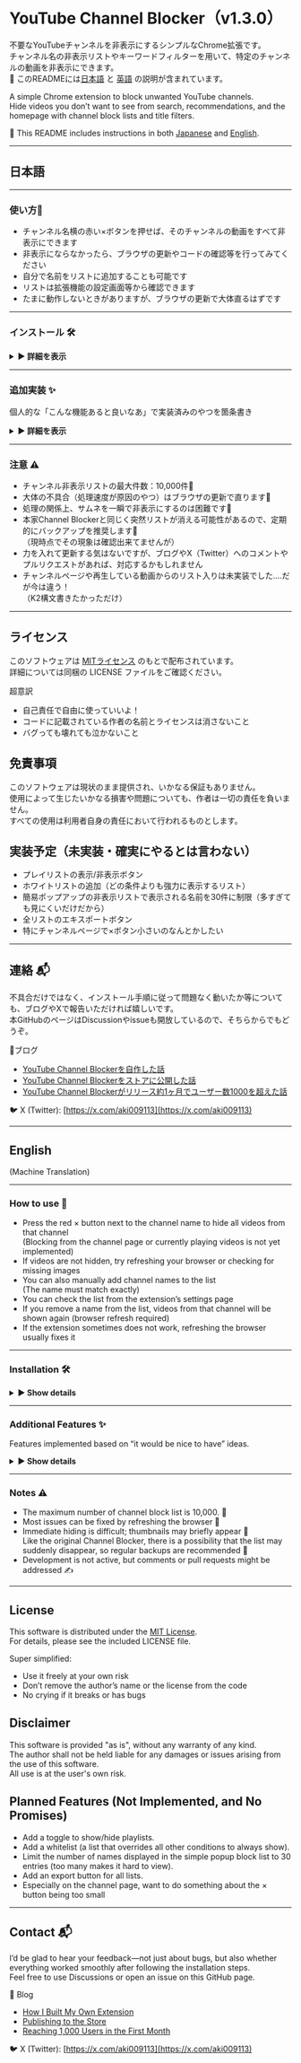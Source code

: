 # YouTube Channel Blocker（v1.3.0）

不要なYouTubeチャンネルを非表示にするシンプルなChrome拡張です。  
チャンネル名の非表示リストやキーワードフィルターを用いて、特定のチャンネルの動画を非表示にできます。  
📖 このREADMEには[日本語](#日本語) と [英語](#english) の説明が含まれています。  

A simple Chrome extension to block unwanted YouTube channels.  
Hide videos you don’t want to see from search, recommendations, and the homepage with channel block lists and title filters.  

📖 This README includes instructions in both [Japanese](#日本語) and [English](#english).    

---

## 日本語

---

### 使い方🔴

- チャンネル名横の赤い×ボタンを押せば、そのチャンネルの動画をすべて非表示にできます  
- 非表示にならなかったら、ブラウザの更新やコードの確認等を行ってみてください  
- 自分で名前をリストに追加することも可能です  
- リストは拡張機能の設定画面等から確認できます    
- たまに動作しないときがありますが、ブラウザの更新で大体直るはずです

---

### インストール 🛠️

<details>
<summary><strong>▶️ 詳細を表示</strong></summary>

### Gitを使わない場合のインストール方法 📦

Gitを使用しない場合、次の3通りの方法でインストールできます。

---

### 1. ストアから入手する方法

1. 以下のURLから、拡張機能のストアページへアクセスします：  
  https://chromewebstore.google.com/detail/youtube-channel-blocker/hodicblhehhpcjpjchgmkeganonkmbal  
2. 「Chromeに追加」を押してください。  

下記のインストールの共通手順を行う必要はありません。

---

### 2. Release から zip / tar.gz をダウンロードする方法

1. 以下のURLから「Release」ページへアクセスします：  
  https://github.com/bsadd-jpan/youtube-channel-blocker/releases  
2. ページ内の **「Source code（zip）」または「Source code（tar.gz）」** と書かれたリンクをクリックし、ファイルをダウンロードします。  
3. ダウンロードしたファイルを、任意の場所で解凍してください。  

※Releaseが更新されるのは大きな変更があったときのみです。誤字脱字やレイアウトの修正などの軽微な変更では更新されないので注意してください。

[インストールの共通手順へ進む](#インストールの共通手順)

---

### 3. 手動でコピペする方法

1. 任意の場所に「youtube-channel-blocker」フォルダを作成します。  
2. GitHub上のソースコードから、必要なファイル（HTML／CSS／JavaScript／manifestなど）を一つずつコピーして、作成したフォルダに貼り付けます。  
3. `README.md`、`.gitignore`、`LICENSE` などは動作に必要ありませんので省略して構いません。  

[インストールの共通手順へ進む](#インストールの共通手順)

---

### Gitを使う場合のインストール方法 📦 
1. [Git公式サイト](https://git-scm.com/) からインストーラーをダウンロードし、指示に従ってインストールします（Windows/Mac/Linux対応）  
2. インストール確認：
   ```bash
   git --version
   ```
コードを取得（初回のみ）

3. このリポジトリのGitHubページを開き、緑色の [Code] ボタンをクリックします。
4. 「HTTPS」のURL欄右側の📋（クリップボードアイコン）をクリックしてURLをコピーします。
5. 任意の場所でターミナル（またはコマンドプロンプト）を開きます。
6. 次のコマンドでリポジトリをクローンします（<`URL`>部分にコピーしたURLを貼り付け）。例えば、デスクトップに保存したい場合は、
    ```bash
    cd C:\Users\[PCのユーザー名]\Desktop\
    git clone <URL>
    ```

[インストールの共通手順へ進む](#インストールの共通手順)

---

### インストールの共通手順
フォルダとソースコードが準備できたら、以下の手順を行います。  
1. ブラウザのURLバーに `chrome://extensions/` と入力し、拡張機能ページを開きます  
2. 右上の「デベロッパーモード」を ON にします  
3. 左上の「パッケージ化されていない拡張機能を読み込む」をクリックし、「youtube-channel-blocker」フォルダを選択します  
4. これで拡張機能が読み込まれ、すぐに使用できます

---

#### 補足：最新版を取得（更新）🔄 

Gitを使って、新しいバージョンに更新したい場合は同じフォルダ内で次のコマンドを実行します。

```bash
cd C:\Users\[PCのユーザー名]\Desktop\youtube-channel-blocker
git pull
```
Gitを使ってない場合は、必要なファイルの再ダウンロードを行ってください。

その後、Chromeの拡張機能の管理ページ（パズルのピースみたいなアイコンをクリック）からYouTube Channel Blockerの「ページを更新」ボタンを押してください。  

ストアからインストールした場合は勝手に更新にされるようです（タイミングはよくわからず、いつの間にか勝手に更新されてる）。

</details>

---

### 追加実装 ✨

個人的な「こんな機能あると良いなあ」で実装済みのやつを箇条書き

<details>
<summary><strong>▶️ 詳細を表示</strong></summary>

- **リストのインポート・エクスポート**  
  - エキスポートボタンではjsonファイルとしてリストを出力  
  - インポートボタンではjsonファイルを入力することで、リストを完全に置換  
  - 本家Channel Blockerは時々リストが消える現象があったので、定期的なバックアップを推奨（この拡張機能でリストが消える現象は現時点では未確認）  
- **拡張機能の動作トグル**  
  - 拡張機能のアイコンから、赤い「Blocker:ON」を押すと「Blocker:OFF」と灰色になって、非表示が無効化  
  - ボタンを押したら更新不要で反映（反映が遅いことがあるので注意）  
- **「直近の１つを削除」ボタン**  
  - 拡張機能のアイコンを押すと表示  
  - ×ボタンを押したときにでてくる「Blocked:チャンネル名」というポップアップとあわせて、誤入力をすぐに挽回可能  
  - トップページで偶に違う動画がリストに入ってしまう現象を確認しているので、その対策  
- **タイトルフィルター**  
  - キーワードを含むすべての動画タイトルが非表示  
  - 1つのキーワードの文字数制限は30文字  
  - 対象は動画タイトルのみ（チャンネル名は対象外）  
  - 3つのキーワードのAND条件（キーワードセット）でも非表示可能  
  - キーワードセットは最大1000個  
  - キーワード設定の例：「切り抜き」と「さしすせそ」と「GTA」を1つのキーワードセットに入れた場合  
    - 「私の<u>切り抜き</u>動画集」→表示 
    - 「<u>GTA切り抜き</u>集」→表示  
    - 「<u>さしすせそ切り抜き</u>集」→表示  
    - 「<u>GTA</u>面白い瞬間【<u>さしすせそ</u>/<u>切り抜き</u>】」→非表示  
- **エラーメッセージのポップアップ**  
  - ×ボタンを押したときに、違うチャンネルがリストに追加されそうなときはエラーメッセージをポップアップ  
  - 「Error:(チャンネル名A) ≠ (チャンネル名B)」というメッセージがポップアップ（リストには追加されない）  
  - レイアウト崩れによるものだと思うので、ブラウザの更新等を推奨  
  - エラーメッセージではないが、×ボタンでリストに追加したときは「Blocked: チャンネル名」とポップアップするので間違いがないか要確認  
- **言語切り替え機能**  
  - 設定ページからも表示する言語を切り替え可能  
  - 切り替えは英語と日本語  
- **リストの編集ボタン**  
  - 設定ページから、各リストを編集して名前を変更することが可能  
  - 編集後に保存したい場合は保存ボタンを、キャンセルしたい場合はキャンセルボタンを押下  
- **チャンネルフィルター**
  - キーワードを含むすべてのチャンネル名が非表示 
  - 1つのキーワードの文字数制限は10文字
  - それ以外は、タイトルフィルターと同様
- **ショート動画~~ぶっ殺し~~抹消機能（(v1.1.0)）**
  - ショート動画は問答無用で非表示
  - ~~ゴミみたいなサムネのクソショート動画を抹消！~~
  - 設定ページの「表示/非表示切替」から可能
- **コメント非表示リスト（v1.2.0）**
  - コメントも×ボタンで非表示
  - 投稿者コメントの非表示は需要が不明なのとコードの大幅な変更が必要なので先延ばし
  - コメントはID、動画は名前なのでチャンネル名非表示リストと別
</details>

---

### 注意 ⚠️

- チャンネル非表示リストの最大件数：10,000件🧮  
- 大体の不具合（処理速度が原因のやつ）はブラウザの更新で直ります🔧
- 処理の関係上、サムネを一瞬で非表示にするのは困難です🙈    
- 本家Channel Blockerと同じく突然リストが消える可能性があるので、定期的にバックアップを推奨します💾   
  （現時点でその現象は確認出来てませんが）
- 力を入れて更新する気はないですが、ブログやX（Twitter）へのコメントやプルリクエストがあれば、対応するかもしれません 
- チャンネルページや再生している動画からのリスト入りは未実装でした....だが今は違う！  
（K2構文書きたかっただけ）  

---

## ライセンス

このソフトウェアは [MITライセンス](LICENSE) のもとで配布されています。  
詳細については同梱の LICENSE ファイルをご確認ください。

超意訳
- 自己責任で自由に使っていいよ！
- コードに記載されている作者の名前とライセンスは消さないこと
- バグっても壊れても泣かないこと

## 免責事項

このソフトウェアは現状のまま提供され、いかなる保証もありません。  
使用によって生じたいかなる損害や問題についても、作者は一切の責任を負いません。  
すべての使用は利用者自身の責任において行われるものとします。

## 実装予定（未実装・確実にやるとは言わない）  
- プレイリストの表示/非表示ボタン
- ホワイトリストの追加（どの条件よりも強力に表示するリスト）
- 簡易ポップアップの非表示リストで表示される名前を30件に制限（多すぎても見にくいだけだから）
- 全リストのエキスポートボタン
- 特にチャンネルページで×ボタン小さいのなんとかしたい

---

## 連絡 📬
不具合だけではなく、インストール手順に従って問題なく動いたか等についても、ブログやXで報告いただければ嬉しいです。  
本GitHubのページはDiscussionやissueも開放しているので、そちらからでもどうぞ。

📘ブログ
- [YouTube Channel Blockerを自作した話](https://physx.hatenablog.com/entry/2025/07/13/174229)  
- [YouTube Channel Blockerをストアに公開した話](https://physx.hatenablog.com/entry/2025/07/28/170000)  
- [YouTube Channel Blockerがリリース約1ヶ月でユーザー数1000を超えた話](https://physx.hatenablog.com/entry/2025/08/30/190000)   

🐦 X (Twitter): [https://x.com/aki009113](https://x.com/aki009113)

---

## English
(Machine Translation)

---

### How to use 🔴

- Press the red × button next to the channel name to hide all videos from that channel  
  (Blocking from the channel page or currently playing videos is not yet implemented)  
- If videos are not hidden, try refreshing your browser or checking for missing images  
- You can also manually add channel names to the list  
  (The name must match exactly)  
- You can check the list from the extension’s settings page  
- If you remove a name from the list, videos from that channel will be shown again (browser refresh required)  
- If the extension sometimes does not work, refreshing the browser usually fixes it

---

### Installation 🛠️

<details>
<summary><strong>▶️ Show details</strong></summary>

### Installation without Git 📦

If you do not use Git, there are three ways to install the extension.

---

#### 1. How to Get It from the Chrome Web Store

1. Visit the extension's store page using the link below:  
   👉 https://chromewebstore.google.com/detail/youtube-channel-blocker/hodicblhehhpcjpjchgmkeganonkmbal  
2. Click **“Add to Chrome.”**

There is no need to follow the Common installation steps.

#### 2. Download from Release (zip / tar.gz)

1. Visit the following URL to access the "Release" page:  
   👉 https://github.com/bsadd-jpan/youtube-channel-blocker/releases  
2. On the page, click the **"Source code (zip)"** or **"Source code (tar.gz)"** link to download the archive.  
3. Extract the contents to any location on your system.

Note: Releases are only updated for significant changes. Minor changes such as typos or layout adjustments will not trigger a release update. Please keep this in mind.

[Common installation steps](#common-installation-steps)

#### 3. Manual Copy Method

1. Create a folder named `youtube-channel-blocker` anywhere on your system.  
2. From the GitHub repository, manually copy the necessary files (HTML, CSS, JavaScript, manifest, etc.) into the folder.  
3. Files like `README.md`, `.gitignore`, and `LICENSE` are not required for the extension to work and can be omitted.
   
[Common installation steps](#common-installation-steps)

### Installation with Git 📦 
1. Download and install Git from the official website following the instructions (available for Windows/Mac/Linux).
2. Confirm the installation by running:
  ```bash
  git --version
  ```
3. Open the GitHub page of this repository and click the green [Code] button.
4. Click the clipboard icon 📋 next to the HTTPS URL to copy it.
5. Open a terminal (or command prompt) at your preferred location.\
6. Clone the repository using the command below (replace <`URL`> with the copied URL). If you want to save it on your Desktop, for example:

  ```bash
  cd C:\Users\[YourUserName]\Desktop\
  git clone <URL>
  ```
[Common installation steps](#common-installation-steps)

---

### Common installation steps 
1. Open your browser and navigate to `chrome://extensions/` in the URL bar.  
2. Enable "Developer mode" using the toggle at the top right.  
3. Click "Load unpacked" (top left) and select the `youtube-channel-blocker` folder.  
4. The extension will be loaded and ready to use immediately.

---

#### Updating to the Latest Version 🔄

If you use Git, run the following commands inside the same folder to update to the newest version:

```bash
cd C:\Users\[YourUserName]\Desktop\youtube-channel-blocker
git pull
```
If you do not use Git, please re-download the necessary files.  

After that, go to the Chrome extensions management page (click the puzzle piece icon), and click the "Reload" button for YouTube Channel Blocker.

If you install from the store, it seems that updates are applied automatically (the timing is unclear, but it updates by itself before you notice).

</details>

---

### Additional Features ✨

Features implemented based on “it would be nice to have” ideas.

<details>
<summary><strong>▶️ Show details</strong></summary>

- **Import and Export List**  
  - The export button outputs the list as a JSON file  
  - The import button completely replaces the list using a JSON file  
  - The official Channel Blocker sometimes loses the list, so regular backups are recommended (this extension has not shown this issue so far)  
- **Extension Toggle**  
  - Click the extension icon and press the red "Blocker:ON" button to switch to gray "Blocker:OFF," disabling the blocking feature  
  - No page refresh is needed to apply changes (though it might take a few seconds)  
- **"Remove Last" Button**  
  - This appears when clicking the extension icon  
  - Combined with the “Blocked: channel name” popup shown after pressing ×, this allows quick undo of mistakes  
  - Helps counter rare cases where wrong videos get added to the list on the homepage  
- **Title Filter**  
  - All video titles containing the specified keywords will be hidden
  - Each keyword is limited to 30 characters  
  - This filter applies only to video titles (not channel names)  
  - You can also hide videos using AND conditions with up to three keywords (keyword sets)  
  - Up to 1000 keyword sets can be registered  
  - Example: If a keyword set contains "clip", "sashisuseso", and "GTA":  
    - "My <u>clip</u> video collection" → shown  
    - "<u>GTA clip</u> collection" → shown  
    - "<u>sashisuseso clip</u> collection" → shown  
    - "Funny <u>GTA</u> moments [<u>sashisuseso</u>/<u>clip</u>]" → hidden  
- **Error Message Popups**  
  - If clicking × would add a different channel by mistake, an error popup appears  
  - The message "Error: (ChannelA) ≠ (ChannelB)" is shown, and no addition occurs  
  - This is likely caused by layout glitches; refreshing the browser is recommended  
  - When a channel is successfully added, a "Blocked: channel name" popup confirms it  
- **Language Switching**  
  - Language can be switched from the settings page  
  - Supported: Japanese, English  
- **Edit Button for Lists**  
  - Each list can be renamed from the settings page  
  - To save changes, click the Save button. To cancel, click the Cancel button  
- **Channel Filter**
  - All channel names containing the specified keywords will be hidden  
  - Each keyword must be 10 characters or fewer  
  - Other rules are the same as the Title Filter
- **Aggressive Shorts Removal(v1.1.0)**
  - Shorts videos are ruthlessly and completely hidden
  - ~~Get rid of trashy, obnoxious Shorts with garbage thumbnails~~
  - Can be toggled from the "Show/Hide Toggle" section in the settings page
- **Hidden Comments List(v1.2.0)**
  - Comments can also be hidden using the × button
  - Hiding creator comments is postponed because demand is unclear and it would require significant code changes
  - Since comments are managed by **ID** and videos are managed by **name**, they are implemented separately in the hidden list  

</details>

---

### Notes ⚠️

- The maximum number of channel block list is 10,000. 🧮  
- Most issues can be fixed by refreshing the browser 🔧  
- Immediate hiding is difficult; thumbnails may briefly appear 🙈  
Like the original Channel Blocker, there is a possibility that the list may suddenly disappear, so regular backups are recommended 💾
- Development is not active, but comments or pull requests might be addressed ✍️  

---

## License

This software is distributed under the [MIT License](LICENSE).  
For details, please see the included LICENSE file.

Super simplified:
- Use it freely at your own risk
- Don’t remove the author’s name or the license from the code
- No crying if it breaks or has bugs

## Disclaimer

This software is provided "as is", without any warranty of any kind.  
The author shall not be held liable for any damages or issues arising from the use of this software.  
All use is at the user's own risk.

## Planned Features (Not Implemented, and No Promises)
- Add a toggle to show/hide playlists.
- Add a whitelist (a list that overrides all other conditions to always show).
- Limit the number of names displayed in the simple popup block list to 30 entries (too many makes it hard to view).
- Add an export button for all lists.
- Especially on the channel page, want to do something about the × button being too small

---

## Contact 📬
I’d be glad to hear your feedback—not just about bugs, but also whether everything worked smoothly after following the installation steps.  
Feel free to use Discussions or open an issue on this GitHub page.

📘 Blog
- [How I Built My Own Extension](https://physx.hatenablog.com/entry/2025/07/13/174229)  
- [Publishing to the Store](https://physx.hatenablog.com/entry/2025/07/28/170000)  
- [Reaching 1,000 Users in the First Month](https://physx.hatenablog.com/entry/2025/08/30/190000) 

🐦 X (Twitter): [https://x.com/aki009113](https://x.com/aki009113)
